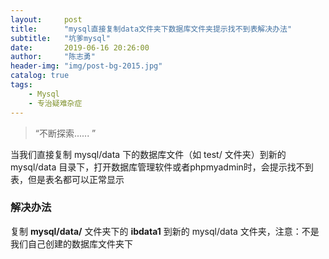 ```yaml
---
layout:     post
title:      "mysql直接复制data文件夹下数据库文件夹提示找不到表解决办法"
subtitle:   "坑爹mysql"
date:       2019-06-16 20:26:00
author:     "陈志勇"
header-img: "img/post-bg-2015.jpg"
catalog: true 
tags:
    - Mysql
    - 专治疑难杂症
---
```


> “不断探索...... ”


当我们直接复制 mysql/data 下的数据库文件（如 test/ 文件夹）到新的 mysql/data  目录下，打开数据库管理软件或者phpmyadmin时，会提示找不到表，但是表名都可以正常显示

### 解决办法

复制 **mysql/data/** 文件夹下的 **ibdata1** 到新的 mysql/data 文件夹，注意：不是我们自己创建的数据库文件夹下
